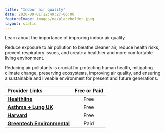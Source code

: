 ```yaml
---
title: "Indoor air quality"
date: 2020-09-01T12:49:27+06:00
featureImage: images/ma/placeholder.jpeg
layout: static
---
```


Learn about the importance of improving indoor air quality

Reduce exposure to air pollution to breathe cleaner air, reduce health risks, prevent respiratory issues, and create a healthier and more comfortable living environment.

Reducing air pollutants is crucial for protecting human health, mitigating climate change, preserving ecosystems, improving air quality, and ensuring a sustainable and liveable environment for present and future generations.

| Provider Links      | Free or Paid  |  
| :-----------          | :--------------:      |  
| [**Healthline**](https://www.healthline.com/health/how-to-improve-air-quality-at-home) | Free | 
| [**Asthma + Lung UK**](https://www.asthmaandlung.org.uk/living-with/indoor-air-pollution/improving) | Free | 
| [**Harvard**](https://www.health.harvard.edu/blog/air-pollution-how-to-reduce-harm-to-your-health-202108132567) | Free | 
| [**Greentech Environmental**](https://www.awin1.com/cread.php?awinmid=51879&awinaffid=1198638&ued=https%3A%2F%2Fwww.greentechenvironmental.co.uk%2F) | Paid | 
  

<br/><br/>






